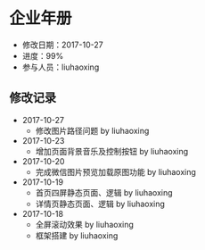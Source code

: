 # 企业年册
- 修改日期：2017-10-27
- 进度：99%  
- 参与人员：liuhaoxing

## 修改记录
- 2017-10-27 
  * 修改图片路径问题 by liuhaoxing
- 2017-10-23 
  * 增加页面背景音乐及控制按钮 by liuhaoxing
- 2017-10-20 
  * 完成微信图片预览加载原图功能 by liuhaoxing
- 2017-10-19
  * 首页四屏静态页面、逻辑 by liuhaoxing
  * 详情页静态页面、逻辑 by liuhaoxing
- 2017-10-18
  * 全屏滚动效果 by liuhaoxing
  * 框架搭建 by liuhaoxing
